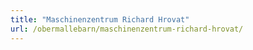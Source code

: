 ```yaml
---
title: "Maschinenzentrum Richard Hrovat"
url: /obermallebarn/maschinenzentrum-richard-hrovat/
---
```


